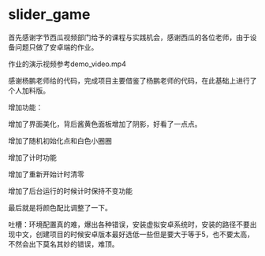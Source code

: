 # slider_game

首先感谢字节西瓜视频部门给予的课程与实践机会，感谢西瓜的各位老师，由于设备问题只做了安卓端的作业。

作业的演示视频参考demo_video.mp4


感谢杨鹏老师给的代码，完成项目主要借鉴了杨鹏老师的代码，在此基础上进行了个人加料版。



增加功能：

增加了界面美化，背后酱黄色面板增加了阴影，好看了一点点。

增加了随机初始化点和白色小圈圈

增加了计时功能

增加了重新开始计时清零

增加了后台运行的时候计时保持不变功能

最后就是将颜色配比调整了一下。







吐槽：环境配置真的难，爆出各种错误，安装虚拟安卓系统时，安装的路径不要出现中文，创建项目的时候安卓版本最好选低一些但是要大于等于5，也不要太高，不然会出下莫名其妙的错误，难顶。





